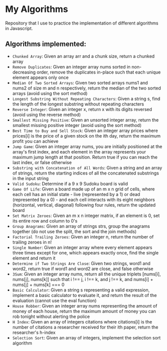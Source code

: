 # My Algorithms
Repository that I use to practice the implementation of different algorithms in Javascript.

## Algorithms implemented:
- `Chunked Array`: Given an array arr and a chunk size, return a chunked array
- `Remove Duplicates`: Given an integer array nums sorted in non-decreasing order, remove the duplicates in-place such that each unique element appears only once
- `Median Of Two Sorted Arrays`: Given two sorted arrays nums1 and nums2 of size m and n respectively, return the median of the two sorted arrays (avoid using the sort method)
- `Longest Substring Without Repeating Characters`: Given a string s, find the length of the longest substring without repeating characters
- `Reverse Integer`: Given an integer x, return x with its digits reversed (avoid using the reverse method)
- `Smallest Missing Positive`: Given an unsorted integer array, return the smallest missing positive integer (avoid using the sort method)
- `Best Time to Buy and Sell Stock`: Given an integer array prices where prices[i] is the price of a given stock on the ith day, return the maximum profit you can achieve
- `Jump Game`: Given an integer array nums, you are initially positioned at the array's first index, and each element in the array
represents your maximum jump length at that position. Return true if you can reach the last index, or false otherwise
- `Substring with Concatenation of All Words`: Given a string and an array of strings, return the starting indices of all the concatenated substrings in the input string
- `Valid Sudoku`: Determine if a 9 x 9 Sudoku board is valid
- `Game Of Life`: Given a board made up of an m x n grid of cells, where each cell has an initial state - live (represented by a 1)
or dead (represented by a 0) - and each cell interacts with its eight neighbors (horizontal, vertical, diagonal) following four rules, return the updated board
- `Set Matrix Zeroes`: Given an m x n integer matrix, if an element is 0, set its entire row and column to 0's
- `Group Anagrams`: Given an array of strings strs, group the anagrams together (do not use the split, the sort and the join methods)
- `Factorial Trailing Zeroes`: Given an integer n, return the number of trailing zeroes in n!
- `Single Number`: Given an integer array where every element appears three times except for one, which appears exactly once, find the single element and return it
- `Determine if Two Strings Are Close`: Given two strings, word1 and word2, return true if word1 and word2 are close, and false otherwise
- `3Sum`: Given an integer array nums, return all the unique triplets [nums[i], nums[j], nums[k]] such that i !== j, i !== k, and j !== k, and nums[i] + nums[j] + nums[k] === 0
- `Basic Calculator`: Given a string s representing a valid expression, implement a basic calculator to evaluate it, and return 
the result of the evaluation (cannot use the eval function)
- `House Robber`: Given an integer array nums representing the amount of money of each house, return the maximum amount of 
money you can rob tonight without alerting the police
- `H Index`: Given an array of integers citations where citations[i] is the number of citations a researcher received 
for their ith paper, return the researcher's h-index
- `Selection Sort`: Given an array of integers, implement the selection sort algorithm